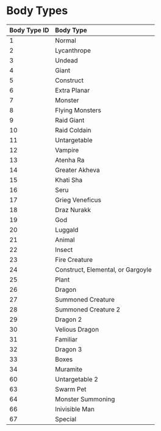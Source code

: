 # Body Types

| **Body Type ID** | **Body Type** |
| :--- | :--- |
| 1 | Normal |
| 2 | Lycanthrope |
| 3 | Undead |
| 4 | Giant |
| 5 | Construct |
| 6 | Extra Planar |
| 7 | Monster |
| 8 | Flying Monsters |
| 9 | Raid Giant |
| 10 | Raid Coldain |
| 11 | Untargetable |
| 12 | Vampire |
| 13 | Atenha Ra |
| 14 | Greater Akheva |
| 15 | Khati Sha |
| 16 | Seru |
| 17 | Grieg Veneficus |
| 18 | Draz Nurakk |
| 19 | God |
| 20 | Luggald |
| 21 | Animal |
| 22 | Insect |
| 23 | Fire Creature |
| 24 | Construct, Elemental, or Gargoyle |
| 25 | Plant |
| 26 | Dragon |
| 27 | Summoned Creature |
| 28 | Summoned Creature 2 |
| 29 | Dragon 2 |
| 30 | Velious Dragon |
| 31 | Familiar |
| 32 | Dragon 3 |
| 33 | Boxes |
| 34 | Muramite |
| 60 | Untargetable 2 |
| 63 | Swarm Pet |
| 64 | Monster Summoning |
| 66 | Inivisible Man |
| 67 | Special |

